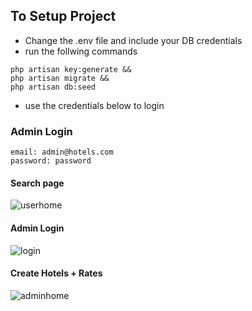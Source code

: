    ## To Setup Project 
   
   * Change the .env file and include your DB credentials
   * run the follwing commands

  ```
  php artisan key:generate &&
  php artisan migrate &&
  php artisan db:seed
  ```
 * use the credentials below to login

  ### Admin Login
  
  ```
  email: admin@hotels.com
  password: password
  ```
  
  #### Search page
  ![userhome](https://user-images.githubusercontent.com/30867496/118747327-b85e9480-b851-11eb-956d-986d1f405bb4.png)
  
  #### Admin Login
![login](https://user-images.githubusercontent.com/30867496/118747335-bbf21b80-b851-11eb-88ff-e48dc25ae71b.png)

#### Create Hotels + Rates
![adminhome](https://user-images.githubusercontent.com/30867496/118747338-bd234880-b851-11eb-903b-6464df2f3921.png)
